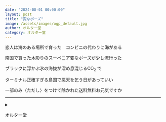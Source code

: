 ```yaml
---
date: "2024-08-01 00:00:00"
layout: post
title: "変なポーズ"
image: /assets/images/ogp_default.jpg
author: オルター堂
category: オルター堂
---
```


<div class="tanka-area"><div class="tanka">
<p>恋人は海のある場所で育った　コンビニの代わりに海がある</p>

<p>南国で買った木彫りのスーベニア変なポーズが少し流行った</p>

<p>ブラックに浮かぶ氷の海抜が溜め息混じるCO<sub>2</sub> で</p>

<p>ターミナル正確すぎる島国で悪天を乞う日があっていい</p>

<p>一部のみ〈ただし〉をつけて除かれた送料無料お元気ですか</p>

</div></div>

---

<details><summary></summary>
恋人は海のある場所で育った　コンビニの代わりに海がある<br/>
南国で買った木彫りのスーベニア変なポーズが少し流行った<br/>
ブラックに浮かぶ氷の海抜が溜め息混じるCO<sub>2</sub>で<br/>
ターミナル正確すぎる島国で悪天を乞う日があっていい<br/>
一部のみ〈ただし〉をつけて除かれた送料無料お元気ですか<br/>
<br/>

</details>

オルター堂
